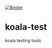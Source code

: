 [![Binder](https://mybinder.org/badge_logo.svg)](https://mybinder.org/v2/gh/sergeimoiseev/koala-test/main?labpath=koala.ipynb)

# koala-test
koala testing tools
